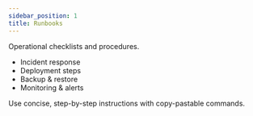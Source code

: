 ```yaml
---
sidebar_position: 1
title: Runbooks
---
```


Operational checklists and procedures.

- Incident response
- Deployment steps
- Backup & restore
- Monitoring & alerts

Use concise, step-by-step instructions with copy-pastable commands.
